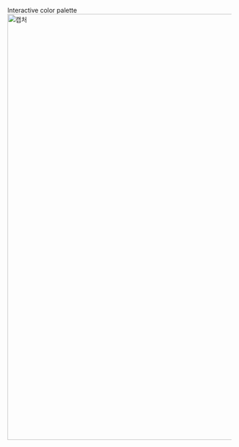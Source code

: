 Interactive color palette
<img width="959" alt="캡처" src="https://user-images.githubusercontent.com/45144104/124451678-98167500-ddc0-11eb-975f-45b2423b442b.PNG">
